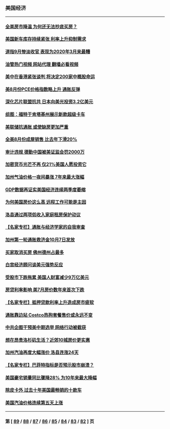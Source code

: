 ### 美国经济
---
#### [全美房市降温 为何还无法抄底买房？](../../pages/ncid1078158/n13836669.md?10020045) 
#### [美国新车库存持续紧张 利率上升抑制需求](../../pages/ncid1078158/n13836599.md?10020045) 
#### [道指9月惨淡收官 表现为2020年3月来最糟](../../pages/ncid1078158/n13836475.md?10020045) 
#### [油管热门视频 网站代理 翻墙必看视频](http://209.222.30.114:81/youtube.html?10020045)
#### [美中在香港紧张谈判 将决定200家中概股命运](../../pages/ncid1078158/n13834602.md?10020045) 
#### [美8月份PCE价格指数略上升 通胀反弹](../../pages/ncid1078158/n13836319.md?10020045) 
#### [深化芯片联盟抗共 日本向美光投资3.2亿美元](../../pages/ncid1078158/n13836337.md?10020045) 
#### [组图：福特于肯塔基州展示新款超级卡车](../../pages/ncid1078158/n13835323.md?10020045) 
#### [美联储抗通胀 或使缺房更加严重](../../pages/ncid1078158/n13835866.md?10020045) 
#### [全美8月份成屋销售 比去年下滑20%](../../pages/ncid1078158/n13835835.md?10020045) 
#### [审计违规 德勤中国被美证监会罚2000万](../../pages/ncid1078158/n13835766.md?10020045) 
#### [加密货币光芒不再 仅21%美国人愿投资它](../../pages/ncid1078158/n13835696.md?10020045) 
#### [加州气油价格一夜间暴涨 7年来最大涨幅](../../pages/ncid1078158/n13835638.md?10020045) 
#### [GDP数据再证实美国经济连续两季度萎缩](../../pages/ncid1078158/n13835544.md?10020045) 
#### [为何美国房价这么高 远程工作可能是主因](../../pages/ncid1078158/n13834858.md?10020045) 
#### [洛县通过两项低收入家庭租房保护动议](../../pages/ncid1078158/n13834780.md?10020045) 
#### [【名家专栏】通胀与经济学家的自我审查](../../pages/ncid1078158/n13834612.md?10020045) 
#### [加州第一轮通胀救济金10月7日发放](../../pages/ncid1078158/n13834760.md?10020045) 
#### [买家取消买房 佛州德州占最多](../../pages/ncid1078158/n13834755.md?10020045) 
#### [白宫经济顾问谈美元强势反应](../../pages/ncid1078158/n13834537.md?10020045) 
#### [受股市下跌拖累 美国人财富减少9万亿美元](../../pages/ncid1078158/n13834006.md?10020045) 
#### [房贷利率影响 美7月房价数年来首次下跌](../../pages/ncid1078158/n13833973.md?10020045) 
#### [【名家专栏】抵押贷款利率上升造成房市疲软](../../pages/ncid1078158/n13833781.md?10020045) 
#### [通胀靠边站 Costco热狗套餐售价或永远不变](../../pages/ncid1078158/n13833436.md?10020045) 
#### [中共企图干预美中期选举 网络行动被截获](../../pages/ncid1078158/n13833877.md?10020045) 
#### [想在昂贵洛杉矶生活？近郊10城房价更实惠](../../pages/ncid1078158/n13833480.md?10020045) 
#### [加州汽油再度大幅涨价 洛县连涨24天](../../pages/ncid1078158/n13833322.md?10020045) 
#### [【名家专栏】巴菲特指标是否预示股市崩溃？](../../pages/ncid1078158/n13833006.md?10020045) 
#### [美国豪宅销量同比骤降28% 为10年来最大降幅](../../pages/ncid1078158/n13832678.md?10020045) 
#### [除皮卡外 过去十年美国最畅销的十款车](../../pages/ncid1078158/n13817415.md?10020045) 
#### [美国汽油价格连续第五天上涨](../../pages/ncid1078158/n13832514.md?10020045) 

---
#### 第 [ [89](./89.md?10020045) / [88](./88.md?10020045) / [87](./87.md?10020045) / [86](./86.md?10020045) / [85](./85.md?10020045) / [84](./84.md?10020045) / [83](./83.md?10020045) / [82](./82.md?10020045) ] 页

